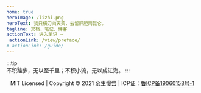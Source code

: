 ```yaml
---
home: true
heroImage: /lizhi.png
heroText: 我只横刀向天笑，去留肝胆两昆仑。
tagline: 文档、笔记、博客
actionText: 进入笔记 →
 actionLink: /view/preface/
# actionLink: /guide/
---
```



:::tip  
  不积跬步，无以至千里；不积小流，无以成江海。
:::

<p style="text-align:center;">MIT Licensed | Copyright © 2021 余生慢尝 | ICP证：<a href="http://beian.miit.gov.cn/" target="_blank" rel="noopener noreferrer">鲁ICP备19060158号-1</a></p>
